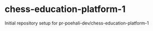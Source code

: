 # chess-education-platform-1

Initial repository setup for pr-poehali-dev/chess-education-platform-1